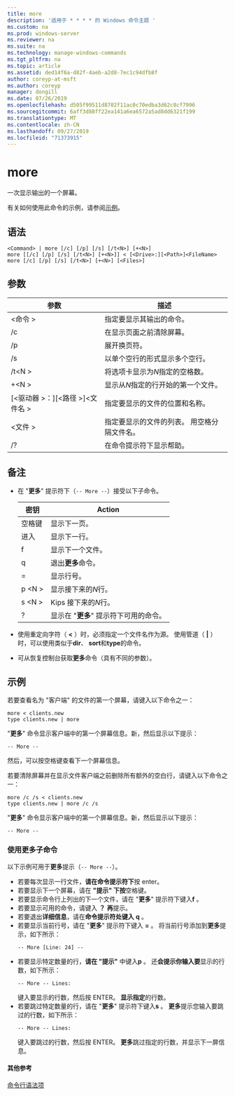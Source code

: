 ```yaml
---
title: more
description: '适用于 * * * * 的 Windows 命令主题 '
ms.custom: na
ms.prod: windows-server
ms.reviewer: na
ms.suite: na
ms.technology: manage-windows-commands
ms.tgt_pltfrm: na
ms.topic: article
ms.assetid: ded14f6a-d82f-4aeb-a2d8-7ec1c94dfb8f
author: coreyp-at-msft
ms.author: coreyp
manager: dongill
ms.date: 07/26/2019
ms.openlocfilehash: d505f99511d8702f11ac0c70edba3d62c8cf7996
ms.sourcegitcommit: 6aff3d88ff22ea141a6ea6572a5ad8dd6321f199
ms.translationtype: MT
ms.contentlocale: zh-CN
ms.lasthandoff: 09/27/2019
ms.locfileid: "71373915"
---
```

# <a name="more"></a>more



一次显示输出的一个屏幕。

有关如何使用此命令的示例，请参阅[示例](#BKMK_examples)。

## <a name="syntax"></a>语法

```
<Command> | more [/c] [/p] [/s] [/t<N>] [+<N>]
more [[/c] [/p] [/s] [/t<N>] [+<N>]] < [<Drive>:][<Path>]<FileName>
more [/c] [/p] [/s] [/t<N>] [+<N>] [<Files>]
```

## <a name="parameters"></a>参数

|           参数            |                               描述                               |
|--------------------------------|-------------------------------------------------------------------------|
|           \<命令 >           |      指定要显示其输出的命令。      |
|               /c               |               在显示页面之前清除屏幕。               |
|               /p               |                      展开换页符。                      |
|               /s               |          以单个空行的形式显示多个空行。          |
|             /t\<N >             |         将选项卡显示为*N*指定的空格数。         |
|             +\<N >              |     显示从*N*指定的行开始的第一个文件。     |
| [\<驱动器 >：][\<路径 >]\<文件名 > |          指定要显示的文件的位置和名称。          |
|            \<文件 >            | 指定要显示的文件的列表。 用空格分隔文件名。 |
|               /?               |                  在命令提示符下显示帮助。                   |

## <a name="remarks"></a>备注

-   在 "**更多**" 提示符下（`-- More --`）接受以下子命令。 

    | 密钥 | Action |
    | --- | ------ |
    | 空格键 | 显示下一页。 |
    | 进入 | 显示下一行。 |
    | f | 显示下一个文件。 |
    | q | 退出**更多**命令。 |
    | = | 显示行号。 |
    | p \<N > | 显示接下来的*N*行。 |
    | s \<N > |Kips 接下来的*N*行。 |
    | ? | 显示在 "**更多**" 提示符下可用的命令。| 
    
-   使用重定向字符（ **<** ）时，必须指定一个文件名作为源。 使用管道（ **\|** ）时，可以使用类似于**dir**、 **sort**和**type**的命令。
-   可从恢复控制台获取**更多**命令（具有不同的参数）。

## <a name="BKMK_examples"></a>示例

若要查看名为 "客户端" 的文件的第一个屏幕，请键入以下命令之一：
```
more < clients.new
type clients.new | more
```
"**更多**" 命令显示客户端中的第一个屏幕信息。新，然后显示以下提示：
```
-- More --
```
然后，可以按空格键查看下一个屏幕信息。

若要清除屏幕并在显示文件客户端之前删除所有额外的空白行，请键入以下命令之一：
```
more /c /s < clients.new
type clients.new | more /c /s
```
"**更多**" 命令显示客户端中的第一个屏幕信息。新，然后显示以下提示：
```
-- More --
```

### <a name="using-more-subcommands"></a>使用更多子命令

以下示例可用于**更多**提示（`-- More --`）。
- 若要每次显示一行文件，**请在命令提示符下**按 enter。
- 若要显示下一个屏幕，请在 **"提示" 下按**空格键。
- 若要显示命令行上列出的下一个文件，请在 "**更多**" 提示符下键入**f** 。
- 若要显示可用的命令，请键入 **？** **再**提示。
- 若要退出**详细信息**，请在**命令提示符处键入** **q** 。
- 若要显示当前行号，请在 "**更多**" 提示符下键入 **=** 。 将当前行号添加到**更多**提示，如下所示：  
  ```
  -- More [Line: 24] --
  ```  
- 若要显示特定数量的行，**请在 "提示"** 中键入**p** 。 还**会提示你输入要**显示的行数，如下所示：  
  ```
  -- More -- Lines:
  ```  
  键入要显示的行数，然后按 ENTER。 **显示指定**的行数。
- 若要跳过特定数量的行，请在 "**更多**" 提示符下键入**s** 。 **更多**提示您输入要跳过的行数，如下所示：  
  ```
  -- More -- Lines:
  ```  
  键入要跳过的行数，然后按 ENTER。 **更多**跳过指定的行数，并显示下一屏信息。

#### <a name="additional-references"></a>其他参考

[命令行语法项](command-line-syntax-key.md)

